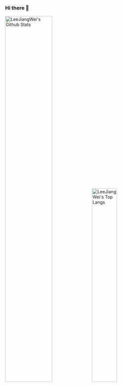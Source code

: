 ### Hi there 👋

<p>
  <img src="https://github-readme-stats.vercel.app/api?username=LeeJiangWei&show_icons=true&hide_border=true" alt="LeeJiangWei's Github Stats" width="55%" />
  <img src="https://github-readme-stats.vercel.app/api/top-langs/?username=LeeJiangWei&layout=compact&hide_border=true&langs_count=10" alt="LeeJiangWei's Top Langs" width="40%" /> 
</p>
<!--
**LeeJiangWei/LeeJiangWei** is a ✨ _special_ ✨ repository because its `README.md` (this file) appears on your GitHub profile.

Here are some ideas to get you started:

- 🔭 I’m currently working on ...
- 🌱 I’m currently learning ...
- 👯 I’m looking to collaborate on ...
- 🤔 I’m looking for help with ...
- 💬 Ask me about ...
- 📫 How to reach me: ...
- 😄 Pronouns: ...
- ⚡ Fun fact: ...
-->
